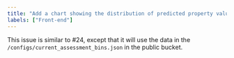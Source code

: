 ```yaml
---
title: "Add a chart showing the distribution of predicted property values"
labels: ["Front-end"]
---
```


This issue is similar to #24, except that it will use the data in the `/configs/current_assessment_bins.json` in the public bucket.